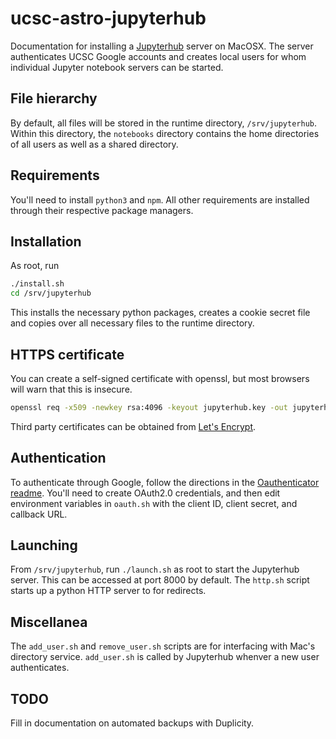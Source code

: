 # ucsc-astro-jupyterhub
Documentation for installing a [Jupyterhub](http://jupyterhub.readthedocs.io) server on MacOSX. The server authenticates UCSC Google accounts and creates local users for whom individual Jupyter notebook servers can be started.

## File hierarchy
By default, all files will be stored in the runtime directory, `/srv/jupyterhub`.  Within this directory, the `notebooks` directory contains the home directories of all users as well as a shared directory.

## Requirements
You'll need to install `python3` and `npm`.  All other requirements are installed through their respective package managers.  

## Installation
As root, run 
```bash
./install.sh
cd /srv/jupyterhub
```
This installs the necessary python packages, creates a cookie secret file and copies over all necessary files to the runtime directory.

## HTTPS certificate
You can create a self-signed certificate with openssl, but most browsers will warn that this is insecure.
```bash
openssl req -x509 -newkey rsa:4096 -keyout jupyterhub.key -out jupyterhub.cert -days 365
```
Third party certificates can be obtained from [Let's Encrypt](https://letsencrypt.org/).

## Authentication
To authenticate through Google, follow the directions in the [Oauthenticator readme](https://github.com/jupyterhub/oauthenticator).  You'll need to create OAuth2.0 credentials, and then edit environment variables in `oauth.sh` with the client ID, client secret, and callback URL.

## Launching
From `/srv/jupyterhub`, run `./launch.sh` as root to start the Jupyterhub server.  This can be accessed at port 8000 by default.  The `http.sh` script starts up a python HTTP server to for redirects.

## Miscellanea
The `add_user.sh` and `remove_user.sh` scripts are for interfacing with Mac's directory service.  `add_user.sh` is called by Jupyterhub whenver a new user authenticates.

## TODO
Fill in documentation on automated backups with Duplicity.
